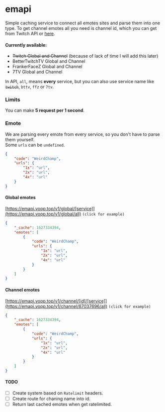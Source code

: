 # emapi

Simple caching service to connect all emotes sites and parse them into one type.
To get channel emotes all you need is channel id, which you can get from Twitch API or [here](https://s.kdy.ch/twitchid/).  

#### Currently available:
* ~~Twitch Global and Channel~~ (because of lack of time I will add this later)
* BetterTwitchTV Global and Channel
* FrankerFaceZ Global and Channel
* 7TV Global and Channel

In API, `all`, means **every** service, but you can also use service name like ~~`twitch`~~, `bttv`, `ffz` or `7tv`.

### Limits
You can make **5 request per 1 second**.

### Emote
We are parsing every emote from every service, so you don't have to parse them yourself.  
Some `urls` can be `undefined`.

```json
{
    "code": "WeirdChamp",
    "urls": {
        "1x": "url",
        "2x": "url",
        "4x": "url"
    }
}
```

#### Global emotes
[https://emapi.vopp.top/v1/global/[service]](https://emapi.vopp.top/v1/global/all) `(click for example)`
```json
{
    "_cache": 1627334394,
    "emotes": [
        {
            "code": "WeirdChamp",
            "urls": {
                "1x": "url",
                "2x": "url",
                "4x": "url"
            }
        }
    ]
}
```

#### Channel emotes
[https://emapi.vopp.top/v1/channel/[id]/[service]](https://emapi.vopp.top/v1/channel/87037696/all) `(click for example)`
```json
{
    "_cache": 1627334394,
    "emotes": [
        {
            "code": "WeirdChamp",
            "urls": {
                "1x": "url",
                "2x": "url",
                "4x": "url"
            }
        }
    ]
}
```

#### TODO
- [ ] Create system based on `Ratelimit` headers.
- [ ] Create route for chaning name into id.
- [ ] Return last cached emotes when get ratelimited.